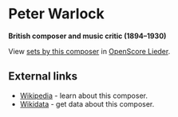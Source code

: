 
# Peter Warlock

__British composer and music critic (1894–1930)__

View [sets by this composer] in [OpenScore Lieder].

[sets by this composer]: https://musescore.com/openscore-lieder-corpus/sets?order=title&text=Warlock,+Peter
[OpenScore Lieder]: https://musescore.com/openscore-lieder-corpus

## External links

- [Wikipedia] - learn about this composer.
- [Wikidata] - get data about this composer.

[Wikipedia]: https://en.wikipedia.org/wiki/Peter_Warlock
[Wikidata]: https://www.wikidata.org/wiki/Q934413
